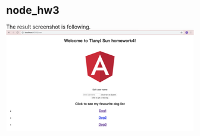 # node_hw3

The result screenshot is following.
![image](https://github.com/Bonniesty/node_hw3/blob/hw4/index-page.png)
